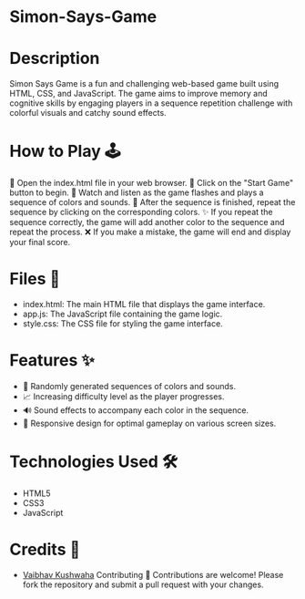 # Simon-Says-Game
# Description
Simon Says Game is a fun and challenging web-based game built using HTML, CSS, and JavaScript. The game aims to improve memory and cognitive skills by engaging players in a sequence repetition challenge with colorful visuals and catchy sound effects.

# How to Play 🕹️
🚀 Open the index.html file in your web browser.
🎉 Click on the "Start Game" button to begin.
🌈 Watch and listen as the game flashes and plays a sequence of colors and sounds.
🧠 After the sequence is finished, repeat the sequence by clicking on the corresponding colors.
✨ If you repeat the sequence correctly, the game will add another color to the sequence and repeat the process.
❌ If you make a mistake, the game will end and display your final score.
# Files 📁
- index.html: The main HTML file that displays the game interface.
- app.js: The JavaScript file containing the game logic.
- style.css: The CSS file for styling the game interface.
# Features ✨
- 🎵 Randomly generated sequences of colors and sounds.
- 📈 Increasing difficulty level as the player progresses.
- 🔊 Sound effects to accompany each color in the sequence.
- 📱 Responsive design for optimal gameplay on various screen sizes.
# Technologies Used 🛠️
- HTML5
- CSS3
- JavaScript
# Credits 🙌
- [Vaibhav Kushwaha](https://www.linkedin.com/in/professorauggie)
Contributing 🚀
Contributions are welcome! Please fork the repository and submit a pull request with your changes.
